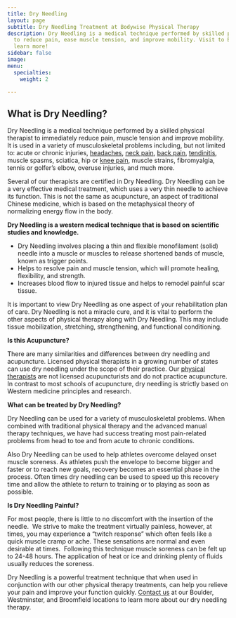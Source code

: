 ```yaml
---
title: Dry Needling
layout: page
subtitle: Dry Needling Treatment at Bodywise Physical Therapy
description: Dry Needling is a medical technique performed by skilled physical therapists
  to reduce pain, ease muscle tension, and improve mobility. Visit to Bodywise to
  learn more!
sidebar: false
image: 
menu:
  specialties:
    weight: 2

---
```

## What is Dry Needling?

Dry Needling is a medical technique performed by a skilled physical therapist to immediately reduce pain, muscle tension and improve mobility. It is used in a variety of musculoskeletal problems including, but not limited to: acute or chronic injuries, [headaches](/headaches-tmj/), [neck pain](/neck-pain-whiplash/), [back pain](/low-back-pain-sciatica/), [tendinitis](/tendonitis/), muscle spasms, sciatica, hip or [knee pain](/knee-pain/), muscle strains, fibromyalgia, tennis or golfer’s elbow, overuse injuries, and much more.

Several of our therapists are certified in Dry Needling. Dry Needling can be a very effective medical treatment, which uses a very thin needle to achieve its function. This is not the same as acupuncture, an aspect of traditional Chinese medicine, which is based on the metaphysical theory of normalizing energy flow in the body.

**Dry Needling is a western medical technique that is based on scientific studies and knowledge.**

- Dry Needling involves placing a thin and flexible monofilament (solid) needle into a muscle or muscles to release shortened bands of muscle, known as trigger points.
- Helps to resolve pain and muscle tension, which will promote healing, flexibility, and strength.
- Increases blood flow to injured tissue and helps to remodel painful scar tissue.

It is important to view Dry Needling as one aspect of your rehabilitation plan of care. Dry Needling is not a miracle cure, and it is vital to perform the other aspects of physical therapy along with Dry Needling. This may include tissue mobilization, stretching, strengthening, and functional conditioning.

**Is this Acupuncture?**

There are many similarities and differences between dry needling and acupuncture. Licensed physical therapists in a growing number of states can use dry needling under the scope of their practice. Our [physical therapists](/our-staff/) are not licensed acupuncturists and do not practice acupuncture. In contrast to most schools of acupuncture, dry needling is strictly based on Western medicine principles and research.

**What can be treated by Dry Needling?**

Dry Needling can be used for a variety of musculoskeletal problems. When combined with traditional physical therapy and the advanced manual therapy techniques, we have had success treating most pain-related problems from head to toe and from acute to chronic conditions.

Also Dry Needling can be used to help athletes overcome delayed onset muscle soreness. As athletes push the envelope to become bigger and faster or to reach new goals, recovery becomes an essential phase in the process. Often times dry needling can be used to speed up this recovery time and allow the athlete to return to training or to playing as soon as possible.

**Is Dry Needling Painful?**

For most people, there is little to no discomfort with the insertion of the needle.  We strive to make the treatment virtually painless, however, at times, you may experience a “twitch response” which often feels like a quick muscle cramp or ache. These sensations are normal and even desirable at times.  Following this technique muscle soreness can be felt up to 24-48 hours. The application of heat or ice and drinking plenty of fluids usually reduces the soreness.

Dry Needling is a powerful treatment technique that when used in conjunction with our other physical therapy treatments, can help you relieve your pain and improve your function quickly. [Contact us](/contact-us/) at our Boulder, Westminster, and Broomfield locations to learn more about our dry needling therapy.